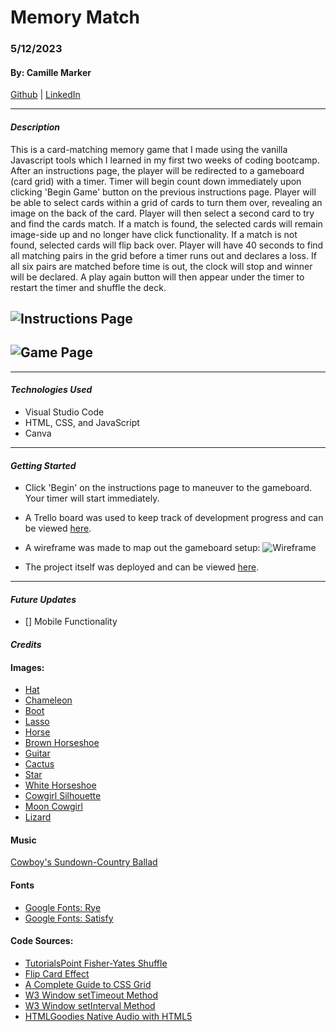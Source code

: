 # Memory Match

### 5/12/2023

#### By: Camille Marker

[Github](https://github.com/camillemarker) | [LinkedIn](https://www.linkedin.com/in/camillemarker/)

---

#### **_Description_**

This is a card-matching memory game that I made using the vanilla Javascript tools which I learned in my first two weeks of coding bootcamp. After an instructions page, the player will be redirected to a gameboard (card grid) with a timer. Timer will begin count down immediately upon clicking 'Begin Game' button on the previous instructions page. Player will be able to select cards within a grid of cards to turn them over, revealing an image on the back of the card. Player will then select a second card to try and find the cards match. If a match is found, the selected cards will remain image-side up and no longer have click functionality. If a match is not found, selected cards will flip back over. Player will have 40 seconds to find all matching pairs in the grid before a timer runs out and declares a loss. If all six pairs are matched before time is out, the clock will stop and winner will be declared. A play again button will then appear under the timer to restart the timer and shuffle the deck.

## ![Instructions Page](https://imgur.com/a/kHPZrNv)

## ![Game Page](https://imgur.com/a/mutTXPC)

---

#### **_Technologies Used_**

- Visual Studio Code
- HTML, CSS, and JavaScript
- Canva

---

#### **_Getting Started_**

- Click 'Begin' on the instructions page to maneuver to the gameboard. Your timer will start immediately.

- A Trello board was used to keep track of development progress and can be viewed [here](https://trello.com/b/4Z2wQ8uw/unit-1-project-memory-match).

- A wireframe was made to map out the gameboard setup:
  ![Wireframe](https://i.imgur.com/GZopn8j.png)

- The project itself was deployed and can be viewed [here](https://camillesmemorymatch.surge.sh/).

---

#### **_Future Updates_**

- [] Mobile Functionality

#### **_Credits_**

#### Images:

- [Hat](https://static.wixstatic.com/media/d6531f_674feb7ab8c54f3f8cc23a0a2df92659~mv2.png/v1/fill/w_3173,h_2086,al_c/d6531f_674feb7ab8c54f3f8cc23a0a2df92659~mv2.png)
- [Chameleon](https://images.squarespace-cdn.com/content/v1/59595b6f4c8b03b8a589bedb/1562006848407-09KFGD37GULK5VE4BY4X/friend_light_pink.png?format=1000w)
- [Boot](https://i.pinimg.com/originals/10/3d/1f/103d1f528d22891c2911dd155296c062.png)
- [Lasso](https://www.pngitem.com/pimgs/m/232-2321617_transparent-escalera-png-lasso-rope-clip-art-png.png)
- [Horse](https://www.kindpng.com/picc/m/48-483497_brown-horse-fair-skin-brown-hair-brown-horse.png)
- [Brown Horseshoe](https://pixy.org/src/62/622598.png)
- [Guitar](https://png.pngtree.com/element_pic/16/10/24/eeb3c95c57c1d9fab89e600ce35b7d26.jpg)
- [Cactus](https://www.canva.com)
- [Star](https://p7.hiclipart.com/preview/966/314/536/united-states-email-information-company-white-star.jpg)
- [White Horseshoe](https://image.pngaaa.com/678/368678-middle.png)
- [Cowgirl Silhouette](https://images.vexels.com/media/users/3/296246/isolated/preview/cb15512c681ff570daa03af0c26fa731-cowboy-horse-ride-silhouette.png)
- [Moon Cowgirl](https://i.pngimg.me/thumb/f/720/freesvgorg24944.jpg)
- [Lizard](https://creazilla-store.fra1.digitaloceanspaces.com/cliparts/1795247/gecko-clipart-md.png)

#### Music

[Cowboy's Sundown-Country Ballad](https://pixabay.com/music/id-623/)

#### Fonts

- [Google Fonts: Rye](https://fonts.google.com/specimen/Rye)
- [Google Fonts: Satisfy](https://fonts.google.com/specimen/Satisfy?query=satisfy+)

#### Code Sources:

- [TutorialsPoint Fisher-Yates Shuffle](https://www.tutorialspoint.com/what-is-fisher-yates-shuffle-in-javascript)
- [Flip Card Effect](https://jefferson-cuartas.medium.com/how-to-create-a-flip-card-effect-using-javascript-767dd945210c)
- [A Complete Guide to CSS Grid](https://css-tricks.com/snippets/css/complete-guide-grid/)
- [W3 Window setTimeout Method](https://www.w3schools.com/jsref/met_win_settimeout.asp)
- [W3 Window setInterval Method](https://www.w3schools.com/jsref/met_win_settimeout.asp)
- [HTMLGoodies Native Audio with HTML5](https://www.htmlgoodies.com/html5/native-audio-with-html5/)
